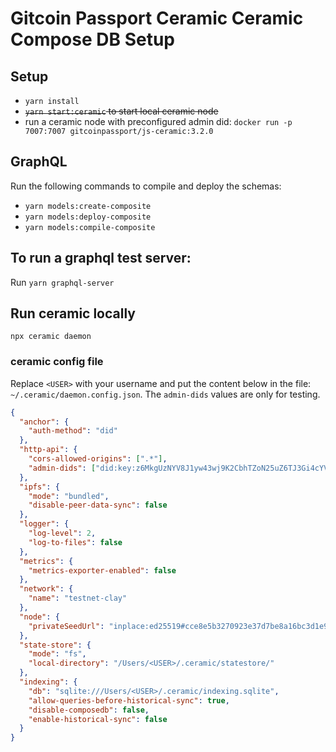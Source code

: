 # Gitcoin Passport Ceramic Ceramic Compose DB Setup

## Setup

- `yarn install`
- ~~`yarn start:ceramic` to start local ceramic node~~
- run a ceramic node with preconfigured admin did: `docker run -p 7007:7007 gitcoinpassport/js-ceramic:3.2.0`

## GraphQL

Run the following commands to compile and deploy the schemas:

- `yarn models:create-composite`
- `yarn models:deploy-composite`
- `yarn models:compile-composite`

## To run a graphql test server:

Run `yarn graphql-server`

## Run ceramic locally

`npx ceramic daemon`

### ceramic config file

Replace `<USER>` with your username and put the content below in the file: `~/.ceramic/daemon.config.json`.
The `admin-dids` values are only for testing.

```json
{
  "anchor": {
    "auth-method": "did"
  },
  "http-api": {
    "cors-allowed-origins": [".*"],
    "admin-dids": ["did:key:z6MkgUzNYV8J1yw43wj9K2CbhTZoN25uZ6TJ3Gi4cYVpZyDb"]
  },
  "ipfs": {
    "mode": "bundled",
    "disable-peer-data-sync": false
  },
  "logger": {
    "log-level": 2,
    "log-to-files": false
  },
  "metrics": {
    "metrics-exporter-enabled": false
  },
  "network": {
    "name": "testnet-clay"
  },
  "node": {
    "privateSeedUrl": "inplace:ed25519#cce8e5b3270923e37d7be8a16bc3d1e9c331a2ab491ee425af2bc7711b2e3b49"
  },
  "state-store": {
    "mode": "fs",
    "local-directory": "/Users/<USER>/.ceramic/statestore/"
  },
  "indexing": {
    "db": "sqlite:///Users/<USER>/.ceramic/indexing.sqlite",
    "allow-queries-before-historical-sync": true,
    "disable-composedb": false,
    "enable-historical-sync": false
  }
}
```
